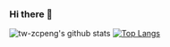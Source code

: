 ### Hi there 👋

![tw-zcpeng's github stats](https://github-readme-stats.vercel.app/api?username=tw-zcpeng&show_icons=true&theme=radical)
[![Top Langs](https://github-readme-stats.vercel.app/api/top-langs/?username=tw-zcpeng)](https://github.com/tw-zcpeng)

<!--
**tw-zcpeng/tw-zcpeng** is a ✨ _special_ ✨ repository because its `README.md` (this file) appears on your GitHub profile.

Here are some ideas to get you started:

- 🔭 I’m currently working on ...
- 🌱 I’m currently learning ...
- 👯 I’m looking to collaborate on ...
- 🤔 I’m looking for help with ...
- 💬 Ask me about ...
- 📫 How to reach me: ...
- 😄 Pronouns: ...
- ⚡ Fun fact: ...
-->
